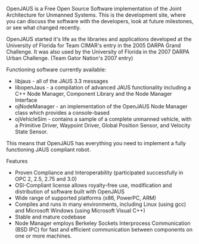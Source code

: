 OpenJAUS is a Free Open Source Software implementation of the Joint Architecture for Unmanned Systems. This is the development site, where you can discuss the software with the developers, look at future milestones, or see what changed recently.

OpenJAUS started it's life as the libraries and applications developed at the University of Florida for Team CIMAR's entry in the 2005 DARPA Grand Challenge. It was also used by the University of Florida in the 2007 DARPA Urban Challenge. (Team Gator Nation's 2007 entry)

Functioning software currently available:

  * libjaus - all of the JAUS 3.3 messages
  * libopenJaus - a compilation of advanced JAUS functionality including a C++ Node Manager, Component Library and the Node Manager Interface
  * ojNodeManager - an implementation of the OpenJAUS Node Manager class which provides a console-based
  * ojVehicleSim - contains a sample of a complete unmanned vehicle, with a Primitive Driver, Waypoint Driver, Global Position Sensor, and Velocity State Sensor.

This means that OpenJAUS has everything you need to implement a fully functioning JAUS compliant robot.

Features

  * Proven Compliance and Interoperability (participated successfully in OPC 2, 2.5, 2.75 and 3.0)
  * OSI-Compliant license allows royalty-free use, modification and distribution of software built with OpenJAUS
  * Wide range of supported platforms (x86, PowerPC, ARM)
  * Compiles and runs in many environments, including Linux (using gcc) and Microsoft Windows (using Microsoft Visual C++)
  * Stable and mature codebase
  * Node Manager employs Berkeley Sockets Interprocess Communication (BSD IPC) for fast and efficient communication between components on one or more machines.
